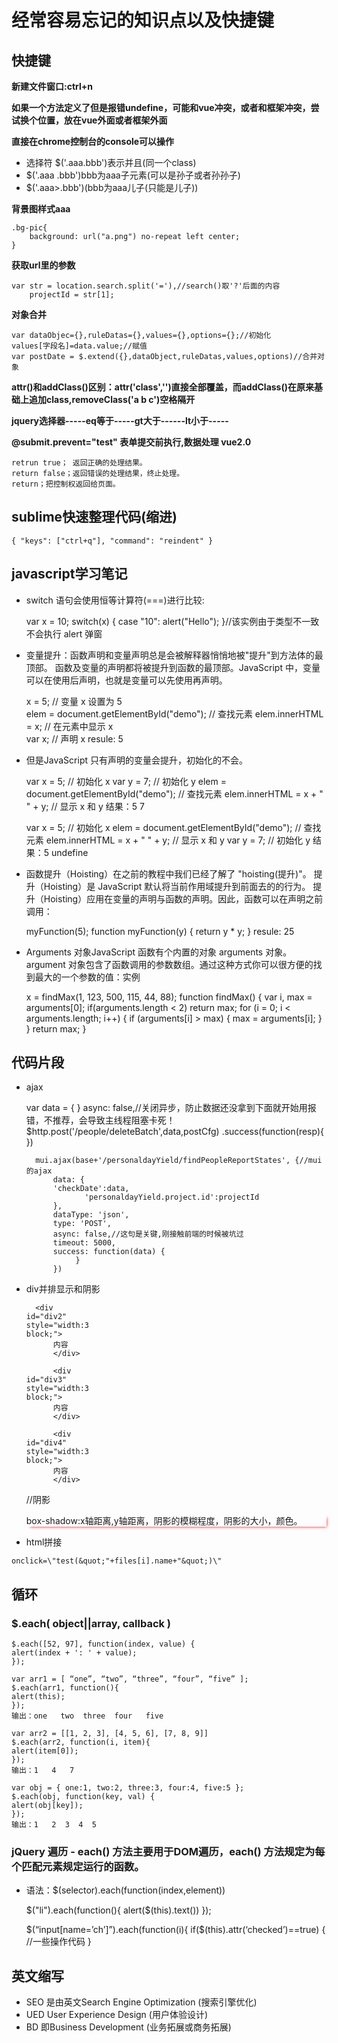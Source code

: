 # 经常容易忘记的知识点以及快捷键 #

## 快捷键 ##

**新建文件窗口:ctrl+n**

**如果一个方法定义了但是报错undefine，可能和vue冲突，或者和框架冲突，尝试换个位置，放在vue外面或者框架外面**

**直接在chrome控制台的console可以操作**

- 选择符 $('.aaa.bbb')表示并且(同一个class)    
- $('.aaa .bbb')bbb为aaa子元素(可以是孙子或者孙孙子)  
- $('.aaa>.bbb')(bbb为aaa儿子(只能是儿子))

**背景图样式aaa**

	.bg-pic{
		background: url("a.png") no-repeat left center;
	}

**获取url里的参数**

	var str = location.search.split('='),//search()取'?'后面的内容
	    projectId = str[1];

**对象合并**

	var dataObjec={},ruleDatas={},values={},options={};//初始化
	values[字段名]=data.value;//赋值
	var postDate = $.extend({},dataObject,ruleDatas,values,options)//合并对象

**attr()和addClass()区别：attr('class','')直接全部覆盖，而addClass()在原来基础上追加class,removeClass('a b c')空格隔开**

**jquery选择器-----eq等于-----gt大于------lt小于-----**

**@submit.prevent="test" 表单提交前执行,数据处理 vue2.0**

	retrun true； 返回正确的处理结果。
	return false；返回错误的处理结果，终止处理。
	return；把控制权返回给页面。

## sublime快速整理代码(缩进) ##

	{ "keys": ["ctrl+q"], "command": "reindent" }

## javascript学习笔记 ##

- switch 语句会使用恒等计算符(===)进行比较:

	var x = 10;
	switch(x) {
	    case "10": alert("Hello");
	}//该实例由于类型不一致不会执行 alert 弹窗

- 变量提升：函数声明和变量声明总是会被解释器悄悄地被"提升"到方法体的最顶部。
函数及变量的声明都将被提升到函数的最顶部。JavaScript 中，变量可以在使用后声明，也就是变量可以先使用再声明。

	x = 5; // 变量 x 设置为 5		
	elem = document.getElementById("demo"); // 查找元素 
	elem.innerHTML = x;                     // 在元素中显示 x		
	var x; // 声明 x
	resule: 5
	
- 但是JavaScript 只有声明的变量会提升，初始化的不会。

	var x = 5; // 初始化 x
	var y = 7; // 初始化 y
	elem = document.getElementById("demo"); // 查找元素 
	elem.innerHTML = x + " " + y;           // 显示 x 和 y
	结果：5 7

	var x = 5; // 初始化 x
	elem = document.getElementById("demo"); // 查找元素 
	elem.innerHTML = x + " " + y;           // 显示 x 和 y
	var y = 7; // 初始化 y
	结果：5 undefine
	
- 函数提升（Hoisting）在之前的教程中我们已经了解了 "hoisting(提升)"。
提升（Hoisting）是 JavaScript 默认将当前作用域提升到前面去的的行为。
提升（Hoisting）应用在变量的声明与函数的声明。因此，函数可以在声明之前调用：

	myFunction(5);
	function myFunction(y) {
	    return y * y;
	}
	resule: 25
		
- Arguments 对象JavaScript 函数有个内置的对象 arguments 对象。argument 对象包含了函数调用的参数数组。通过这种方式你可以很方便的找到最大的一个参数的值：实例

	x = findMax(1, 123, 500, 115, 44, 88); 
	function findMax() {
	    var i, max = arguments[0];
	    if(arguments.length < 2) return max;
	    for (i = 0; i < arguments.length; i++) {
		if (arguments[i] > max) {
		    max = arguments[i];
		}
	    }
	    return max;
	}

## 代码片段 ##
- ajax

	var data = {  }
	async: false,//关闭异步，防止数据还没拿到下面就开始用报错，不推荐，会导致主线程阻塞卡死！
	$http.post('/people/deleteBatch',data,postCfg)
             .success(function(resp){
           })

		mui.ajax(base+'/personaldayYield/findPeopleReportStates', {//mui的ajax
			data: {
			'checkDate':data,
	               'personaldayYield.project.id':projectId
			},
			dataType: 'json',
			type: 'POST',
			async: false,//这句是关键,刚接触前端的时候被坑过
			timeout: 5000,
			success: function(data) {  
                 }
            })
- div并排显示和阴影
 		
	<div id="div1" style="width:100;">

		<div id="div2" style="width:33%;display:inline-block;">
			内容
			</div>

			<div id="div3" style="width:33%;display:inline-block;">
			内容
			</div>

			<div id="div4" style="width:33%;display:inline-block;">
			内容
			</div>

	</div>


	//阴影
	<div id="shadow" style="box-shadow: 3px 3px 5px -3px red;">
	   box-shadow:x轴距离,y轴距离，阴影的模糊程度，阴影的大小，颜色。
	</div>
	
- html拼接

 `onclick=\"test(&quot;"+files[i].name+"&quot;)\"`

## 循环 ##

### $.each( object||array, callback ) ###


    $.each([52, 97], function(index, value) {
	alert(index + ': ' + value);
    });

	var arr1 = [ “one”, “two”, “three”, “four”, “five” ];
	$.each(arr1, function(){
	alert(this);
	});
	输出：one   two  three  four   five

	var arr2 = [[1, 2, 3], [4, 5, 6], [7, 8, 9]]
	$.each(arr2, function(i, item){
	alert(item[0]);
	});
	输出：1   4   7

	var obj = { one:1, two:2, three:3, four:4, five:5 };
	$.each(obj, function(key, val) {
	alert(obj[key]);
	});
	输出：1   2  3  4  5


### jQuery 遍历 - each() 方法主要用于DOM遍历，each() 方法规定为每个匹配元素规定运行的函数。  ###

* 语法：$(selector).each(function(index,element))

    $("li").each(function(){
	alert($(this).text())
    });

	$(“input[name=’ch’]”).each(function(i){
	if($(this).attr(‘checked’)==true)
	{
		//一些操作代码
	}

## 英文缩写 ##

- SEO 是由英文Search Engine Optimization  (搜索引擎优化)
- UED User Experience Design             (用户体验设计)
- BD 即Business Development              (业务拓展或商务拓展)
